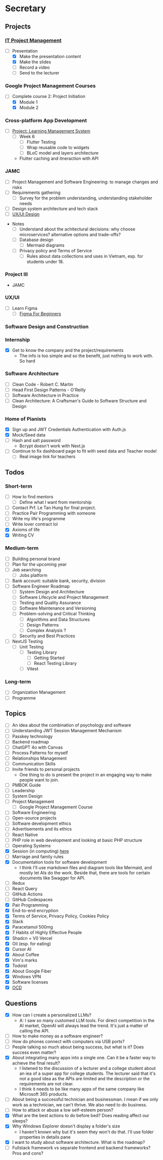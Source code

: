 # Secretary

## Projects

### [IT Project Management](/college/it-project-management/index.md)

- [ ] Presentation
  - [x] Make the presentation content
  - [x] Make the slides
  - [ ] Record a video
  - [ ] Send to the lecturer

### Google Project Management Courses

- [ ] Complete course 2: Project Initiation
  - [x] Module 1
  - [x] Module 2

### Cross-platform App Development

- [ ] [Project: Learning Management System](/college/cross-platform-app-development/project/index.md)
  - [ ] Week 6
    - [ ] Flutter Testing
    - [ ] Wrap reusable code to widgets
    - [ ] BLoC model and layers architecture
  - Flutter caching and itneraction with API

### JAMC

- [ ] Project Management and Software Engineering: to manage changes and risks
- [ ] Requirements gathering
  - [ ] Survey for the problem understanding, understanding stakeholder needs
- [ ] Design system architecture and tech stack
- [ ] [UX/UI Design](/doc/projects/ui-design.md)
- Notes
  - [ ] Understand about the achitectural decisions: why choose microservices? alternative options and trade-offs?
  - [ ] Database design
    - [ ] Mermaid diagrams
  - [ ] Privacy policy and Terms of Service
    - [ ] Rules about data collections and uses in Vietnam, esp. for students under 18.

### Project III

- JAMC

### UX/UI

- [ ] Learn Figma
  - [ ] [Figma For Beginners](https://help.figma.com/hc/en-us/sections/4405269443991-Figma-for-beginners-4-parts)

### Software Design and Construction

### Internship

- [x] Get to know the company and the project/requirements
  - The info is too simple and so the benefit, just nothing to work with. So hard

### Software Architecture

- [ ] Clean Code - Robert C. Martin
- [ ] Head First Design Patterns - O'Reilly
- [ ] Software Architecture in Practice
- [ ] Clean Architecture: A Craftsman's Guide to Software Structure and Design

### Home of Pianists

- [x] Sign up and JWT Credentials Authentication with Auth.js
- [x] Mock/Seed data
- [ ] Hash and salt password
  - Bcrypt doesn't work with Next.js
- [ ] Continue to fix dashboard page to fit with seed data and Teacher model
  - [ ] Real image link for teachers

## Todos

### Short-term

- [ ] How to find mentors
  - [ ] Define what I want from mentorship
- [ ] Contact Prf. Le Tan Hung for final project.
- [ ] Practice Pair Programming with someone
- [ ] Write my life's programme
- [ ] Write lover contract lol
- [x] Axioms of life
- [x] Writing CV

### Medium-term

- [ ] Building personal brand
- [ ] Plan for the upcoming year
- [ ] Job searching
  - [ ] Jobs platform
- [ ] Bank account: suitable bank, security, division
- [ ] Software Engineer Roadmap
  - [ ] System Design and Architecture
  - [ ] Software Lifecycle and Project Management
  - [ ] Testing and Quality Assurance
  - [ ] Software Maintenance and Versioning
  - [ ] Problem-solving and Critical Thinking
    - [ ] Algorithms and Data Structures
    - [ ] Design Patterns
    - [ ] Complex Analysis ?
  - [ ] Security and Best Practices
- [ ] NextJS Testing
  - [ ] Unit Testing
    - [ ] Testing Library
      - [ ] Getting Started
      - [ ] React Testing Library
    - [ ] Vitest

### Long-term

- [ ] Organization Management
- [ ] Programme

## Topics

- [ ] An idea about the combination of psychology and software
- [ ] Understanding JWT Session Management Mechanism
- [ ] Passkey technology
- [ ] Backend roadmap
- [ ] ChatGPT 4o with Canvas
- [ ] Process Patterns for myself
- [ ] Relationships Management
- [ ] Communication Skills
- [ ] Invite friends to personal projects
  - One thing to do is present the project in an engaging way to make people want to join.
- [ ] PMBOK Guide
- [ ] Leadership
- [ ] System Design
- [ ] Project Management
  - [ ] Google Project Management Course
- [ ] Software Engineering
- [ ] Open-source projects
- [ ] Software development ethics
- [ ] Advertisements and its ethics
- [ ] React Native
- [ ] PHP role in web development and looking at basic PHP structure
- [ ] Operating Systems
- [x] Session (in computing) [here](<https://en.wikipedia.org/wiki/Session_(computer_science)>)
- [ ] Marriage and family rules
- [x] Documentation tools for software development
  - I think I'll use markdown files and diagram tools like Mermaid, and mostly let AIs do the work. Beside that, there are tools for certain documents like Swagger for API.
- [ ] Redux
- [ ] React Query
- [ ] GitHub Actions
- [ ] GitHub Codespaces
- [x] Pair Programming
- [x] End-to-end encryption
- [x] Terms of Service, Privacy Policy, Cookies Policy
- [x] Slack
- [x] Paracetamol 500mg
- [x] 7 Habits of Highly Effective People
- [x] Shadcn + V0 Vercel
- [x] Oil (esp. for eating)
- [x] Cursor AI
- [x] About Coffee
- [x] Vim's marks
- [x] Todoist
- [x] About Google Fiber
- [x] Windows VPN
- [x] Software licenses
- [x] [OCD](<https://www.msdmanuals.com/home/mental-health-disorders/obsessive-compulsive-and-related-disorders/obsessive-compulsive-disorder-ocd?query=obsessive-compulsive%20disorder%20(ocd)#Symptoms_v11723132>)

## Questions

- [x] How can I create a personalized LLMs?
  - A: I saw so many customed LLM tools. For direct competition in the AI market, OpenAI will always lead the trend. It's just a matter of calling the API.
- [ ] How to make money as a software engineer?
- [ ] How do phones connect with computers via USB ports?
- [ ] People talking so much about being success, but what is it? Does success even matter?
- [x] About integrating many apps into a single one. Can it be a faster way to achieve the final result?
  - I listened to the discussion of a lecturer and a college student about an iea of a super app for college students. The lecturer said that it's not a good idea as the APIs are limited and the description or the requirements are not clear.
  - I think it needs to be like many apps of the same company like Microsoft 365 products.
- [ ] About being a successful technician and businessman. I mean if we only work as a technician, we can't thrive. We also need to do business.
- [ ] How to attack or abuse a low self-esteem person?
- [x] What are the best actions to do before bed? Does reading affect our sleeps?
- [x] Why Windows Explorer doesn't display a folder's size
  - I haven't known why but it's seem they won't do that. I'll use folder properties in details pane
- [x] I want to study about software architecture. What is the roadmap?
- [ ] Fullstack framework vs separate frontend and backend frameworks? Pros and cons?
